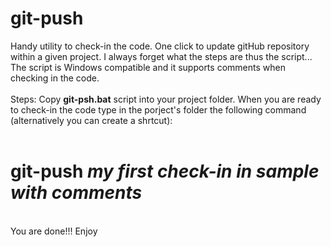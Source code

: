 # git-push
Handy utility to check-in the code.  One click to update gitHub repository within a given project.
I always forget what the steps are thus the script...
<br>
The script is Windows compatible and it supports comments when checking in the code.
<br><br>
Steps:
Copy <b>git-psh.bat</b> script into your project folder.
When you are ready to check-in the code type in the porject's folder the following command (alternatively  you can create a shrtcut):
<br>
<br>
<h1>
<b>git-push</b> <I> my first check-in in sample with comments </I>
<br>
</h1>
<br>
You are done!!!
Enjoy
